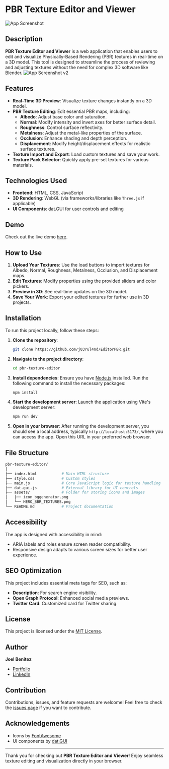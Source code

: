 # PBR Texture Editor and Viewer

![App Screenshot](https://editorpbr.vercel.app/HERO_BBR_TEXTURES.png)

## Description
**PBR Texture Editor and Viewer** is a web application that enables users to edit and visualize Physically-Based Rendering (PBR) textures in real-time on a 3D model. This tool is designed to streamline the process of reviewing and adjusting textures without the need for complex 3D software like Blender.
![App Screenshot v2](https://editorpbr.vercel.app/cover.JPG)

## Features
- **Real-Time 3D Preview**: Visualize texture changes instantly on a 3D model.
- **PBR Texture Editing**: Edit essential PBR maps, including:
  - **Albedo**: Adjust base color and saturation.
  - **Normal**: Modify intensity and invert axes for better surface detail.
  - **Roughness**: Control surface reflectivity.
  - **Metalness**: Adjust the metal-like properties of the surface.
  - **Occlusion**: Enhance shading and depth perception.
  - **Displacement**: Modify height/displacement effects for realistic surface textures.
- **Texture Import and Export**: Load custom textures and save your work.
- **Texture Pack Selector**: Quickly apply pre-set textures for various materials.

## Technologies Used
- **Frontend**: HTML, CSS, JavaScript
- **3D Rendering**: WebGL (via frameworks/libraries like `Three.js` if applicable)
- **UI Components**: dat.GUI for user controls and editing

## Demo
Check out the live demo [here](https://editorpbr.vercel.app/).

## How to Use
1. **Upload Your Textures**: Use the load buttons to import textures for Albedo, Normal, Roughness, Metalness, Occlusion, and Displacement maps.
2. **Edit Textures**: Modify properties using the provided sliders and color pickers.
3. **Preview in 3D**: See real-time updates on the 3D model.
4. **Save Your Work**: Export your edited textures for further use in 3D projects.

## Installation
To run this project locally, follow these steps:

1. **Clone the repository**:
    ```bash
    git clone https://github.com/j03rul4nd/EditorPBR.git
    ```

2. **Navigate to the project directory**:
    ```bash
    cd pbr-texture-editor
    ```

3. **Install dependencies**:
   Ensure you have [Node.js](https://nodejs.org/) installed. Run the following command to install the necessary packages:
    ```bash
    npm install
    ```

4. **Start the development server**:
    Launch the application using Vite's development server:
    ```bash
    npm run dev
    ```

5. **Open in your browser**:
   After running the development server, you should see a local address, typically `http://localhost:5173/`, where you can access the app. Open this URL in your preferred web browser.

## File Structure
 ```bash
pbr-texture-editor/
│
├── index.html           # Main HTML structure
├── style.css            # Custom styles
├── main.js              # Core JavaScript logic for texture handling
├── dat.gui.js           # External library for UI controls
├── assets/              # Folder for storing icons and images
│   ├── icon_bggenerator.png
│   └── HERO_BBR_TEXTURES.png
└── README.md            # Project documentation
```
## Accessibility
The app is designed with accessibility in mind:
- ARIA labels and roles ensure screen reader compatibility.
- Responsive design adapts to various screen sizes for better user experience.

## SEO Optimization
This project includes essential meta tags for SEO, such as:
- **Description**: For search engine visibility.
- **Open Graph Protocol**: Enhanced social media previews.
- **Twitter Card**: Customized card for Twitter sharing.

## License
This project is licensed under the [MIT License](LICENSE).

## Author
**Joel Benitez**
- [Portfolio](https://joelbenitez.onrender.com/)
- [LinkedIn](https://www.linkedin.com/in/joel-benitez-iiot-industry/)

## Contribution
Contributions, issues, and feature requests are welcome! Feel free to check the [issues page](https://github.com/j03rul4nd/EditorPBR/issues) if you want to contribute.

## Acknowledgements
- Icons by [FontAwesome](https://fontawesome.com/)
- UI components by [dat.GUI](https://github.com/dataarts/dat.gui)

---

Thank you for checking out **PBR Texture Editor and Viewer**! Enjoy seamless texture editing and visualization directly in your browser.
